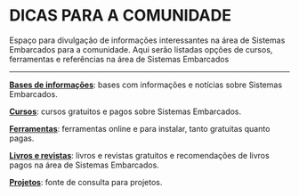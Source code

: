 # DICAS PARA A COMUNIDADE
Espaço para divulgação de informações interessantes na área de Sistemas Embarcados para a comunidade. Aqui serão listadas opções de cursos, ferramentas e referências na área de Sistemas Embarcados

---

[**Bases de informações**](http://): bases com informações e notícias sobre Sistemas Embarcados.

[**Cursos**](http://): cursos gratuitos e pagos sobre Sistemas Embarcados.

[**Ferramentas**](http://): ferramentas online e para instalar, tanto gratuitas quanto pagas.

[**Livros e revistas**](http://): livros e revistas gratuitos e recomendações de livros pagos na área de Sistemas Embarcados.

[**Projetos**](http://): fonte de consulta para projetos.